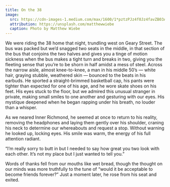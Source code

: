 ```yaml
---
title: On the 38
image:
  src: https://cdn-images-1.medium.com/max/1600/1*pztzPJz4f0Jz4favZB03AQ.png
  attribution: https://unsplash.com/matthewwiebe
  caption: Photo by Matthew Wiebe
---
```


We were riding the 38 home that night, trundling west on Geary Street. The bus
was packed but we’d snagged two seats in the middle, in that section of the bus
that conjoins the two halves and gives you a tinge of motion sickness when the
bus makes a tight turn and breaks in two, giving you the fleeting sense that
you’re to be shorn in half amidst a mess of steel. Across the narrow aisle,
almost knee-to-knee, a man in his middle 50’s — white hair, graying stubble,
weathered skin — bounced to the beats in his earbuds. He sported a
straight-brimmed basketball cap, his pants were tighter than expected for one of
his age, and he wore skate shoes on his feet. His eyes stuck to the floor, but
we admired this unusual stranger in private, making small smiles to one another
and gesturing with our eyes. His mystique deepened when he began rapping under
his breath, no louder than a whisper.

As we neared Inner Richmond, he seemed at once to return to his reality,
removing the headphones and laying them gently over his shoulder, craning his
neck to determine our whereabouts and request a stop. Without warning he looked
up, locking eyes. His smile was warm, the energy of his full attention radiant.

“I’m really sorry to butt in but I needed to say how great you two look with
each other. It’s not my place but I just wanted to tell you.”

Words of thanks fell from our mouths like wet bread, though the thought on our
minds was more truthfully to the tune of “would it be acceptable to become
friends forever?” Just a moment later, he rose from his seat and exited.